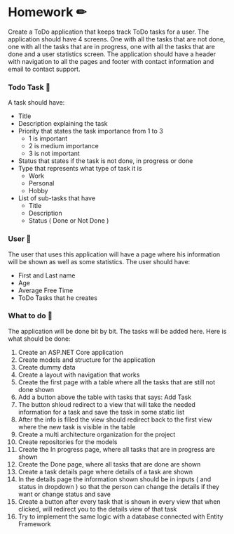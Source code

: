 # Homework ✏
Create a ToDo application that keeps track ToDo tasks for a user. The application should have 4 screens. One with all the tasks that are not done, one with all the tasks that are in progress, one with all the tasks that are done and a user statistics screen. The application should have a header with navigation to all the pages and footer with contact information and email to contact support.
### Todo Task 🔸
A task should have:
* Title
* Description explaining the task
* Priority that states the task importance from 1 to 3 
	* 1 is important
	* 2 is medium importance
	* 3 is not important
* Status that states if the task is not done, in progress or done
* Type that represents what type of task it is
	* Work
	* Personal
	* Hobby
* List of sub-tasks that have
	* Title
	* Description
	* Status ( Done or Not Done )

### User 🔸
The user that uses this application will have a page where his information will be shown as well as some statistics. The user should have:
* First and Last name
* Age
* Average Free Time
* ToDo Tasks that he creates

### What to do 🔸
The application will be done bit by bit. The tasks will be added here. Here is what should be done:
1. Create an ASP.NET Core application
2. Create models and structure for the application
3. Create dummy data
4. Create a layout with navigation that works
5. Create the first page with a table where all the tasks that are still not done shown
6. Add a button above the table with tasks that says: Add Task
7. The button shloud redirect to a view that will take the needed information for a task and save the task in some static list
8. After the info is filled the view should redirect back to the first view where the new task is visible in the table
9. Create a multi architecture organization for the project
11. Create repositories for the models
12. Create the In progress page, where all tasks that are in progress are shown
13. Create the Done page, where all tasks that are done are shown
14. Create a task details page where details of a task are shown
15. In the details page the information shown should be in inputs ( and status in dropdown ) so that the person can change the details if they want or change status and save
15. Create a button after every task that is shown in every view that when clicked, will redirect you  to the details view of that task
16. Try to implement the same logic with a database connected with Entity Framework
